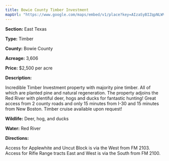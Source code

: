 ```yaml
---
title: Bowie County Timber Investment
mapUrl: "https://www.google.com/maps/embed/v1/place?key=AIzaSyBIZqpNLWVMV6-8Twh64BLvvUAOyMITkR8&q=33.474435,+-94.375729&zoom=12"
---
```



**Section:** East Texas

**Type:** Timber

**County:** Bowie County

**Acreage:** 3,606

**Price:** $2,500 per acre

**Description:**

Incredible Timber Investment property with majority pine timber. All of which are planted pine and natural regeneration. The property adjoins the Red River with plentiful deer, hogs and ducks for fantastic hunting! Great access from 2 county roads and only 15 minutes from I-30 and 15 minutes from New Boston. Timber cruise available upon request!

**Wildlife:**  Deer, hog, and ducks

**Water:**  Red River

**Directions:**

Access for Applewhite and Uncut Block is via the West from FM 2103. Access for Rifle Range tracts East and West is via the South from FM 2100.
